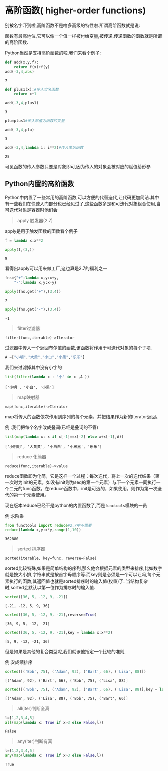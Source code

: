 
# 高阶函数( higher-order functions)

别被名字吓到啦,高阶函数不是啥多高级的特性啦.所谓高阶函数就是说:

函数有最高地位,它可以像一个值一样被付给变量,被传递,传递函数的函数就是所谓的高阶函数.

Python当然是支持高阶函数的啦.我们来看个例子:



```python
def add(x,y,f):
    return f(x)+f(y)
add(-3,4,abs)
```




    7




```python
def plus1(x):#传入实名函数
    return x+1

add(-3,4,plus1)
```




    3




```python
plu=plus1#传入赋值为函数的变量

add(-3,4,plu)
```




    3




```python
add(-3,4,lambda i: i**2)#传入匿名函数
```




    25



可见函数的传入参数只要是对象即可,因为传入的对象会被对应的赋值给形参

## Python内置的高阶函数

Python中内置了一些常用的高阶函数,可以方便的代替迭代,让代码更加简洁.其中有一些我们在快速入门部分也已经见过了,这些函数多是和可迭代对象组合使用,当可迭代对象是容器时他们会

> apply 触发器(2.7)

apply是用于触发函数的函数看个例子


```python
f = lambda x:x**2
```


```python
apply(f,(3,))
```




    9



看得出apply可以用来做工厂,这也算是2.7的福利之一


```python
fns={"+":lambda x,y:x+y,
    "-":lambda x,y:x-y}
```


```python
apply(fns.get("+"),(3,4))
```




    7




```python
apply(fns.get("-"),(3,4))
```




    -1



>filter过滤器

    filter(func,iterable)->Iterator
    
过滤器中传入一个返回布尔值的函数,该函数将作用于可迭代对象的每个子项.



```python
A =["小明","大黄","小白","小黑","乐乐"]
```

我们来过滤掉其中没有小字的


```python
list(filter(lambda x : "小" in x ,A ))
```




    ['小明', '小白', '小黑']



> map映射器

    map(func,iterable)->Iterator
  
map将传入的函数依次作用到序列的每个元素，并把结果作为新的Iterator返回。

例 :我们把每个名字改成叠词(已经是叠词的不管)


```python
list(map(lambda x: x if x[-1]==x[-2] else x+x[-1],A))
```




    ['小明明', '大黄黄', '小白白', '小黑黑', '乐乐']



> reduce 化简器

    reduce(func,iterable)->value

reduce函数即为化简，它是这样一个过程：每次迭代，将上一次的迭代结果（第一次时为init的元素，如没有init则为seq的第一个元素）与下一个元素一同执行一个二元的func函数。在reduce函数中，init是可选的，如果使用，则作为第一次迭代的第一个元素使用。

现在版本reduce已经不是python的内置函数了,而是`functools`模块的一员

例:求阶乘


```python
from functools import reduce#2.7中不需要
reduce(lambda x,y:x*y,range(1,10))
```




    362880



> sorted 排序器

    sorted(iterable, key=func, reverse=False)

sorted比较特殊,如果是简单结构的序列,那么他会根据元素的类型来排序,比如数字就是按大小排,字符串就是按首字母顺序等.而key则是必须是一个可以让吗,每个元素执行的函数,其返回值也就是sorted排序时的输入值(权重)了.
当结构复杂时,sorted会默认以第一位作为排序时的输入值.



```python
sorted([36, 5, -12, 9, -21])
```




    [-21, -12, 5, 9, 36]




```python
sorted([36, 5, -12, 9, -21],reverse=True)
```




    [36, 9, 5, -12, -21]




```python
sorted([36, 5, -12, 9, -21],key = lambda x:x**2)
```




    [5, 9, -12, -21, 36]



但是如果是其他的复合类型呢,我们就该他指定一个比较的准则,

例:安成绩排序


```python
sorted([('Bob', 75), ('Adam', 92), ('Bart', 66), ('Lisa', 88)])
```




    [('Adam', 92), ('Bart', 66), ('Bob', 75), ('Lisa', 88)]




```python
sorted([('Bob', 75), ('Adam', 92), ('Bart', 66), ('Lisa', 88)],key = lambda t: t[1],reverse=True )
```




    [('Adam', 92), ('Lisa', 88), ('Bob', 75), ('Bart', 66)]



> all(iter)判断全真


```python
l=[1,2,3,4,5]
all(map(lambda x: True if x>3 else False,l))
```




    False



> any(iter)判断有真


```python
l=[1,2,3,4,5]
any(map(lambda x: True if x>3 else False,l))
```




    True


